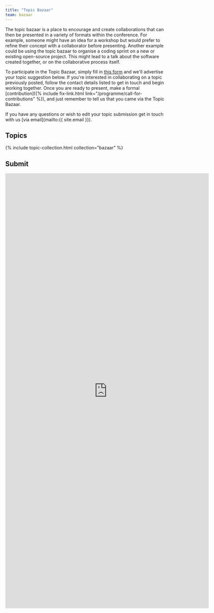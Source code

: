 ```yaml
---
title: "Topic Bazaar"
team: bazaar
---
```


The topic bazaar is a place to encourage and create collaborations that can then be presented in a variety of formats within the conference.
For example, someone might have an idea for a workshop but would prefer to refine their concept with a collaborator before presenting.
Another example could be using the topic bazaar to organise a coding sprint on a new or existing open-source project. This might lead to a talk about the software created together, or on the collaborative process itself.


To participate in the Topic Bazaar, simply fill in [this form](#submit) and we'll advertise your topic suggestion below.
If you're interested in collaborating on a topic previously posted, follow the contact details listed to get in touch and begin working together.
Once you are ready to present, make a formal [contribution]({% include fix-link.html link="/programme/call-for-contributions" %}), and just remember to tell us that you came via the Topic Bazaar.

If you have any questions or wish to edit your topic submission get in touch with us [via email](mailto:{{ site.email }}).

## Topics

{% include topic-collection.html collection="bazaar" %}

## Submit

<iframe src="https://docs.google.com/forms/d/e/1FAIpQLSeUU4gixJC7RWeOR7CeeK2GnFkKan9Q4qcCg8sN5yMEfWpukw/viewform?embedded=true" width="640" height="1365" frameborder="0" marginheight="0" marginwidth="0">Loading…</iframe>
